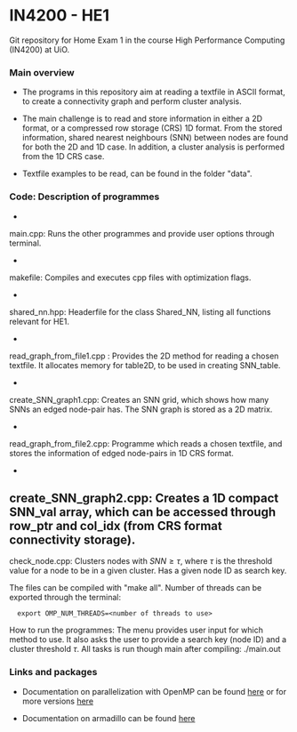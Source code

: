 # IN4200 - HE1
Git repository for Home Exam 1 in the course High Performance Computing (IN4200) at UiO.

### Main overview
* The programs in this repository aim at reading a textfile in ASCII format, to create a connectivity graph and perform cluster analysis.

* The main challenge is to read and store information in either a 2D format, or a compressed row storage (CRS) 1D format. From the stored information, shared nearest neighbours (SNN) between nodes are found for both the 2D and 1D case. In addition, a cluster analysis is performed from the 1D CRS case.

* Textfile examples to be read, can be found in the folder "data".

### Code: Description of programmes
-
main.cpp: Runs the other programmes and provide user options through terminal.

 -
 makefile: Compiles and executes cpp files with optimization flags.

-  
shared_nn.hpp: Headerfile for the class Shared_NN, listing all functions relevant for HE1.

-
read_graph_from_file1.cpp : Provides the 2D method for reading a chosen textfile. It   allocates memory for table2D, to be used in creating SNN_table.

-
create_SNN_graph1.cpp: Creates an SNN grid, which shows how many SNNs an edged node-pair has. The SNN graph is stored as a 2D matrix.


-
read_graph_from_file2.cpp: Programme which reads a chosen textfile, and stores the information of edged node-pairs in 1D CRS format.

-
create_SNN_graph2.cpp: Creates a 1D compact SNN_val array, which can be accessed through row_ptr and col_idx (from CRS format connectivity storage).
-
check_node.cpp: Clusters nodes with $`SNN \geq \tau`$, where $`\tau`$ is the threshold value for a node to be in a given cluster. Has a given node ID as search key.
 

The files can be compiled with "make all". Number of threads can be exported through the terminal:

```
  export OMP_NUM_THREADS=<number of threads to use>
```

How to run the programmes: The menu provides user input for which method to use. It also asks the user to provide a search key (node ID) and a cluster threshold $\tau$. All tasks is run though main after compiling: ./main.out

### Links and packages

- Documentation on parallelization with OpenMP can be found [here](https://www.openmp.org/wp-content/uploads/OpenMP-4.5-1115-CPP-web.pdf) or for more versions [here](https://www.openmp.org/resources/refguides/)

- Documentation on armadillo can be found [here](http://arma.sourceforge.net/docs.html)
